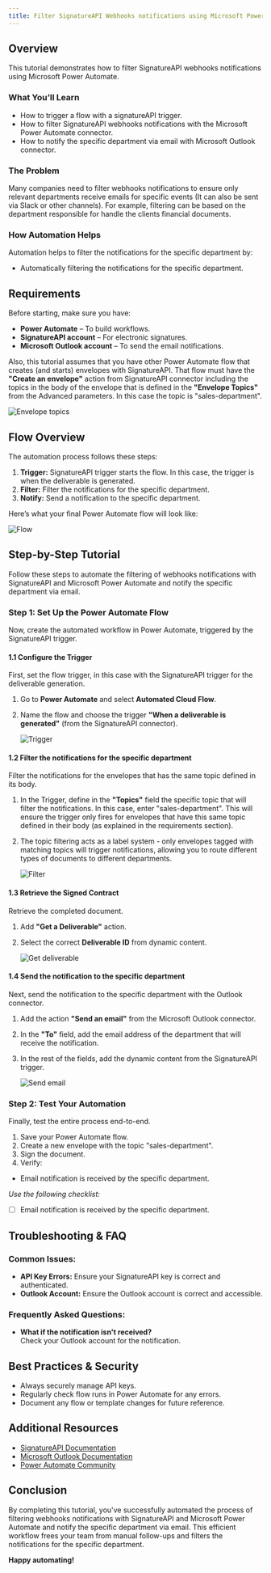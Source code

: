 ```yaml
---
title: Filter SignatureAPI Webhooks notifications using Microsoft Power Automate
---
```


## Overview

This tutorial demonstrates how to filter SignatureAPI webhooks notifications using Microsoft Power Automate.

### What You’ll Learn

* How to trigger a flow with a signatureAPI trigger.
* How to filter SignatureAPI webhooks notifications with the Microsoft Power Automate connector. 
* How to notify the specific department via email with Microsoft Outlook connector.

### The Problem

Many companies need to filter webhooks notifications to ensure only relevant departments receive emails for specific events (It can also be sent via Slack or other channels). For example, filtering can be based on the department responsible for handle the clients financial documents.



### How Automation Helps

Automation helps to filter the notifications for the specific department by:

* Automatically filtering the notifications for the specific department.


## Requirements

Before starting, make sure you have:

* **Power Automate** – To build workflows.
* **SignatureAPI account** – For electronic signatures.
* **Microsoft Outlook account** – To send the email notifications.


Also, this tutorial assumes that you have other Power Automate flow that creates (and starts) envelopes with SignatureAPI. That flow must have the **"Create an envelope"** action from SignatureAPI connector including the topics in the body of the envelope that is defined in the **"Envelope Topics"** from the Advanced parameters. In this case the topic is "sales-department".

![Envelope topics](/images/powerautomate/filter-webhooks-flow/envelope-topics.png)


## Flow Overview

The automation process follows these steps:

1. **Trigger:** SignatureAPI trigger starts the flow. In this case, the trigger is when the deliverable is generated. 
2. **Filter:** Filter the notifications for the specific department.
3. **Notify:** Send a notification to the specific department.

Here’s what your final Power Automate flow will look like:

![Flow](/images/powerautomate/filter-webhooks-flow/complete-flow.png)

## Step-by-Step Tutorial

Follow these steps to automate the filtering of webhooks notifications with SignatureAPI and Microsoft Power Automate and notify the specific department via email.

### Step 1: Set Up the Power Automate Flow

Now, create the automated workflow in Power Automate, triggered by the SignatureAPI trigger.

#### 1.1 Configure the Trigger

First, set the flow trigger, in this case with the SignatureAPI trigger for the deliverable generation.

1. Go to **Power Automate** and select **Automated Cloud Flow**.
2. Name the flow and choose the trigger **"When a deliverable is generated"** (from the SignatureAPI connector).

    ![Trigger](/images/powerautomate/filter-webhooks-flow/trigger.png)

#### 1.2 Filter the notifications for the specific department

Filter the notifications for the envelopes that has the same topic defined in its body.

1. In the Trigger, define in the **"Topics"** field the specific topic that will filter the notifications. In this case, enter "sales-department". This will ensure the trigger only fires for envelopes that have this same topic defined in their body (as explained in the requirements section).

2. The topic filtering acts as a label system - only envelopes tagged with matching topics will trigger notifications, allowing you to route different types of documents to different departments.

    ![Filter](/images/powerautomate/filter-webhooks-flow/add-topics.png)

#### 1.3 Retrieve the Signed Contract

Retrieve the completed document.

1. Add **"Get a Deliverable"** action.
2. Select the correct **Deliverable ID** from dynamic content.

    ![Get deliverable](/images/powerautomate/filter-webhooks-flow/get-deliverable.png)

#### 1.4 Send the notification to the specific department

Next, send the notification to the specific department with the Outlook connector.

1. Add the action **"Send an email"** from the Microsoft Outlook connector.
2. In the **"To"** field, add the email address of the department that will receive the notification.
3. In the rest of the fields, add the dynamic content from the SignatureAPI trigger.

    ![Send email](/images/powerautomate/filter-webhooks-flow/send-email.png)

### Step 2: Test Your Automation

Finally, test the entire process end-to-end.

1. Save your Power Automate flow.
2. Create a new envelope with the topic "sales-department".
3. Sign the document.
4. Verify:
  - Email notification is received by the specific department.

*Use the following checklist:*

- [ ] Email notification is received by the specific department.

## Troubleshooting & FAQ

### Common Issues:

- **API Key Errors:** Ensure your SignatureAPI key is correct and authenticated.
- **Outlook Account:** Ensure the Outlook account is correct and accessible.

### Frequently Asked Questions:

- **What if the notification isn't received?**  
  Check your Outlook account for the notification.

## Best Practices & Security

- Always securely manage API keys.
- Regularly check flow runs in Power Automate for any errors.
- Document any flow or template changes for future reference.

## Additional Resources

- [SignatureAPI Documentation](https://signatureapi.com/docs)
- [Microsoft Outlook Documentation](https://support.microsoft.com/outlook)
- [Power Automate Community](https://powerusers.microsoft.com/t5/Microsoft-Power-Automate/ct-p/MPACommunity)

## Conclusion

By completing this tutorial, you've successfully automated the process of filtering webhooks notifications with SignatureAPI and Microsoft Power Automate and notify the specific department via email. This efficient workflow frees your team from manual follow-ups and filters the notifications for the specific department.

**Happy automating!**